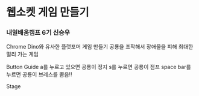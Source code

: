 # 웹소켓 게임 만들기

### 내일배움캠프 6기 신승우

Chrome Dino와 유사한 플랫포머 게임 만들기
공룡을 조작해서 장애물을 피해 최대한 멀리 가는 게임

Button Guide
a를 누르고 있으면 공룡이 정지
s를 누르면 공룡이 점프
space bar를 누르면 공룡이 브레스를 뿜음!!

Stage

